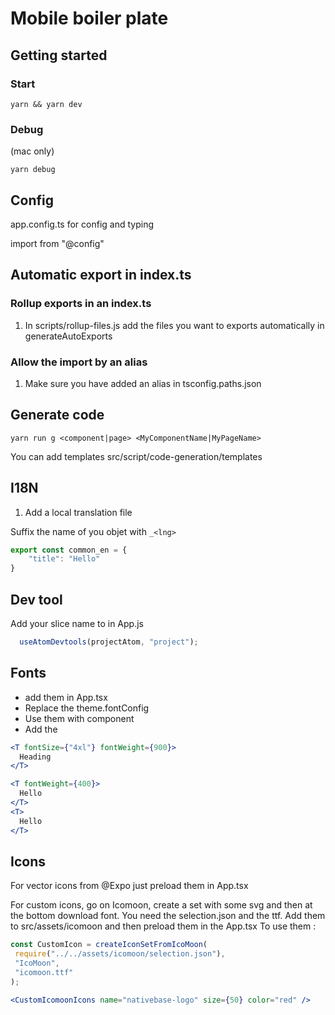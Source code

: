 # Mobile boiler plate

## Getting started

### Start

```shell
yarn && yarn dev
```

### Debug
(mac only)
```shell
yarn debug
``` 

## Config

app.config.ts for config and typing

import from "@config"


## Automatic export in index.ts

### Rollup exports in an index.ts

1. In scripts/rollup-files.js add the files you want to exports automatically in generateAutoExports

### Allow the import by an alias

1. Make sure you have added an alias in tsconfig.paths.json

## Generate code

```shell
yarn run g <component|page> <MyComponentName|MyPageName>
```
You can add templates src/script/code-generation/templates

## I18N

1. Add a local translation file

Suffix the name of you objet with `_<lng>`

```js
export const common_en = {
    "title": "Hello"
}
```

## Dev tool

Add your slice name to in App.js 

```js
  useAtomDevtools(projectAtom, "project");
```

## Fonts

- add them  in App.tsx
- Replace the theme.fontConfig
- Use them with <T> component
- Add the 
```jsx
<T fontSize={"4xl"} fontWeight={900}>
  Heading
</T>

<T fontWeight={400}>
  Hello
</T>
<T>
  Hello
</T>
```

 
 ## Icons

 For vector icons from @Expo just preload them in App.tsx

 For custom icons, go on Icomoon, create a set with some svg and then at the bottom download font.
 You need the selection.json and the ttf.
 Add them to src/assets/icomoon and then preload them in the App.tsx
 To use them : 

 ```js
const CustomIcon = createIconSetFromIcoMoon(
  require("../../assets/icomoon/selection.json"),
  "IcoMoon",
  "icomoon.ttf"
);
```

```jsx
<CustomIcomoonIcons name="nativebase-logo" size={50} color="red" />
```

